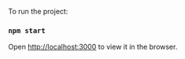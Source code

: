 
To run the project:

### `npm start`

Open [http://localhost:3000](http://localhost:3000) to view it in the browser.



